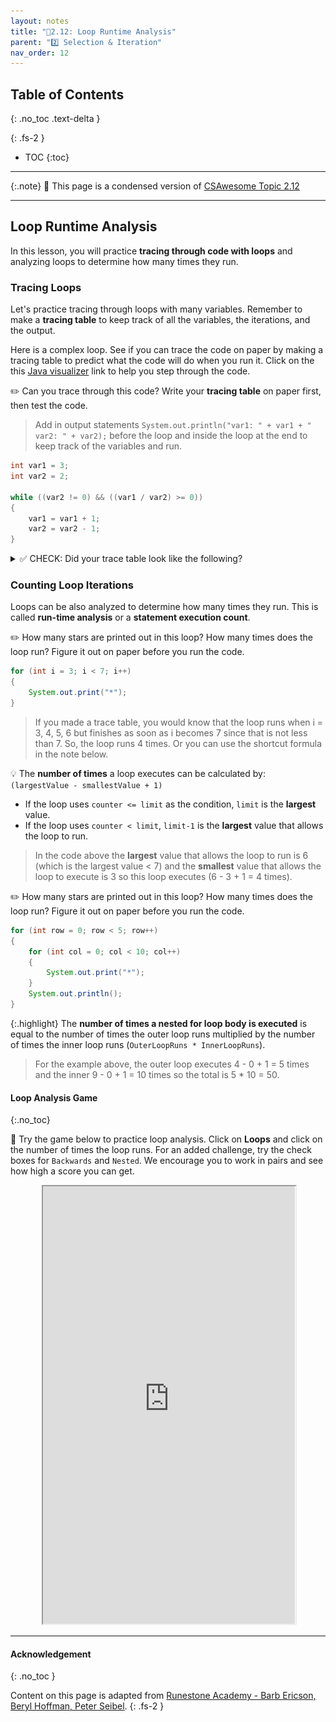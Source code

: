 ```yaml
---
layout: notes
title: "📓2.12: Loop Runtime Analysis" 
parent: "2️⃣ Selection & Iteration"
nav_order: 12
---
```


## Table of Contents
{: .no_toc .text-delta }

{: .fs-2 }
- TOC
{:toc}

---

{:.note}
📖 This page is a condensed version of [CSAwesome Topic 2.12](https://runestone.academy/ns/books/published/csawesome2/topic-2-12-loop-analysis.html) 

---

## Loop Runtime Analysis

In this lesson, you will practice **tracing through code with loops** and analyzing loops to determine how many times they run.

### Tracing Loops

Let's practice tracing through loops with many variables. Remember to make a **tracing table** to keep track of all the variables, the iterations, and the output.

Here is a complex loop.  See if you can trace the code on paper by making a tracing table to predict what the code will do when you run it. Click on the this [Java visualizer](https://goo.gl/qEHnpg) link to help you step through the code.

<div class="task" markdown="block">
  
✏️ Can you trace through this code? Write your **tracing table** on paper first, then test the code.
> Add in output statements ``System.out.println("var1: " + var1 + " var2: " + var2);`` before the loop and inside the loop at the end to keep track of the variables and run. 

```java
int var1 = 3;
int var2 = 2;

while ((var2 != 0) && ((var1 / var2) >= 0))
{
    var1 = var1 + 1;
    var2 = var2 - 1;
}
```
</div>

<html>
<details>

<summary>✅ CHECK: Did your trace table look like the following?</summary>

<div markdown="block">

![image](Figures/whileLoopTrace.png)

</div>

</details>
</html>

### Counting Loop Iterations

Loops can be also analyzed to determine how many times they run. This is called **run-time analysis** or a **statement execution count**.

<div class="task" markdown="block">
  
✏️ How many stars are printed out in this loop? How many times does the loop run? Figure it out on paper before you run the code.

```java
for (int i = 3; i < 7; i++)
{
    System.out.print("*");
}
```
</div>

> If you made a trace table, you would know that the loop runs when i = 3, 4, 5, 6 but finishes as soon as i becomes 7 since that is not less than 7. So, the loop runs 4 times. Or you can use the shortcut formula in the note below.

<div class="imp" markdown="block">

💡 The **number of times** a loop executes can be calculated by: `(largestValue - smallestValue + 1)`

- If the loop uses `counter <= limit` as the condition, `limit` is the **largest** value.
- If the loop uses `counter < limit`, `limit-1` is the **largest** value that allows the loop to run.
  
</div>

> In the code above the **largest** value that allows the loop to run is 6 (which is the largest value < 7) and the **smallest** value that allows the loop to execute is 3 so this loop executes (6 - 3 + 1 = 4 times).

<div class="task" markdown="block">
  
✏️ How many stars are printed out in this loop? How many times does the loop run? Figure it out on paper before you run the code.

```java
for (int row = 0; row < 5; row++)
{
    for (int col = 0; col < 10; col++)
    {
        System.out.print("*");
    }
    System.out.println();
}
```
</div>

{:.highlight}
The **number of times a nested for loop body is executed** is equal to the number of times the outer loop runs multiplied by the number of times the inner loop runs (`OuterLoopRuns * InnerLoopRuns`).

> For the example above, the outer loop executes 4 - 0 + 1 = 5 times and the inner 9 - 0 + 1 = 10 times so the total is 5 * 10 = 50.


#### Loop Analysis Game
{:.no_toc}

🎲 Try the game below to practice loop analysis. Click on **Loops** and click on the number of times the loop runs. For an added challenge, try the check boxes for `Backwards` and `Nested`. We encourage you to work in pairs and see how high a score you can get.

<iframe height="700px" width="100%" style="margin-left:10%;max-width:80%" src="https://csa-games.netlify.app/"></iframe>



<!--

## Informal Runtime Analysis of Loops

When we analyze loops informally, we focus on two skills:

* **Tracing**: Step through a loop and keep track of variable values as they change.
* **Counting iterations**: Determine how many times a loop (or nested loops) will execute its body.

These skills help you predict output, find bugs, and reason about runtime at a high level.

**Note:** A **trace table** is a simple table where each column is a variable and each row shows the values after each pass through the loop.

---

## Example 1: Trace a `while` Loop

Consider the following code. Trace it and record the values of `var1` and `var2` each time through the loop.

```java
int var1 = 0;
int var2 = 2;

while ((var2 != 0) && ((var1 / var2) >= 0)) {
    var1 = var1 + 1;
    var2 = var2 - 1;
}
```

![Trace table showing var1 and var2 values each pass](Figures/whileLoopTrace.png)

<div class="task" markdown="block">

**Check Your Understanding**

What are the values of `var1` and `var2` when the code finishes executing?

* A. `var1 = 1, var2 = 1`
* B. `var1 = 2, var2 = 0` ✅
* C. `var1 = 3, var2 = -1`
* D. `var1 = 0, var2 = 2`
* E. Division-by-zero runtime error

**Why:** The loop stops when `var2 == 0` (short-circuiting prevents the division from evaluating when `var2` is 0), so the final state is `var1 = 2`, `var2 = 0`.

</div>

---

## Example 2: Build a Trace Table

You can make tracing easier by drawing a table:

|    Pass # | var1 | var2 |
| --------: | ---: | ---: |
| 0 (start) |    0 |    2 |
|         1 |    1 |    1 |
|         2 |    2 |    0 |

Stop when the loop condition becomes `false`.

---

## Counting Loop Iterations

### Single `for` or `while`

* A loop like `for (int i = 0; i < N; i++)` runs **N** times.
* A loop like `while (x > 0) { x--; }` runs once per decrement until `x == 0`.

### Nested Loops

Multiply the number of iterations of each loop if the inner loop runs fully for each outer iteration.

```java
int i = 0;
while (i <= 4) {
  for (int j = 0; j < 3; j++) {
    System.out.println("Hi!");
  }
  i++;
}
```

* Outer loop: `i = 0, 1, 2, 3, 4` → **5** iterations
* Inner loop: `j = 0, 1, 2` → **3** iterations each time
* Total prints: **5 × 3 = 15**

<div class="task" markdown="block">

**Check Your Understanding**

How many times is `"Hi!"` printed by the program above?

* A. 3
* B. 5
* C. 8
* D. 12
* E. 15 ✅

</div>

---

## Tips for Informal Analysis

* **Initialization, condition, update**: Check all three—off-by-one errors often hide here.
* **Short-circuit logic**: For `&&` and `||`, later subexpressions may not evaluate—this can prevent errors (like division by zero) or change counts.
* **Early exits**: `break`, `return`, or condition changes inside the loop alter iteration counts.
* **State changes**: Make sure the loop variable actually changes so you don’t create an infinite loop.

---

## Practice: Write and Trace

<div class="task" markdown="block">

1. Write a loop that prints the first `N` multiples of 7 on one line.
2. Create a trace table for `sum` and `i` in the loop below. Predict and then run.

```java
int sum = 0;
for (int i = 1; i <= 4; i++) {
    sum += i;       // add i to sum
}
System.out.println(sum);
```

</div>

---

## Summary

* Use **trace tables** to follow variable changes through loop iterations.
* Count iterations by examining **initialization**, **condition**, and **update**.
* For **nested loops**, multiply iteration counts when appropriate.
* Be mindful of **short-circuit evaluation** and **early exits** that affect execution.
-->

---

#### Acknowledgement
{: .no_toc }

Content on this page is adapted from [Runestone Academy - Barb Ericson, Beryl Hoffman, Peter Seibel](https://runestone.academy/ns/books/published/csawesome2/csawesome2.html).
{: .fs-2 }
